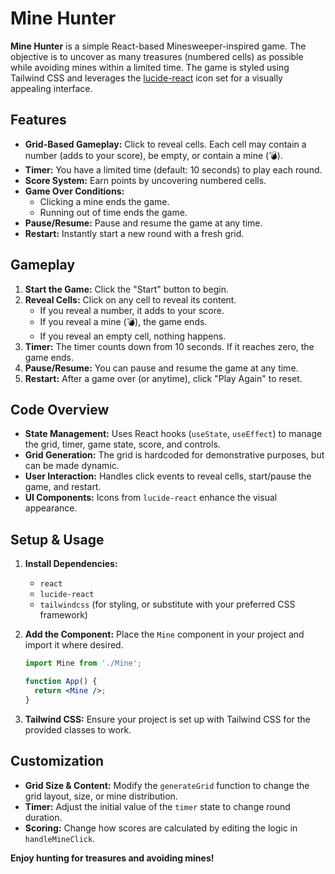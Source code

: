 # Mine Hunter

**Mine Hunter** is a simple React-based Minesweeper-inspired game. The objective is to uncover as many treasures (numbered cells) as possible while avoiding mines within a limited time. The game is styled using Tailwind CSS and leverages the [lucide-react](https://lucide.dev/) icon set for a visually appealing interface.

## Features

- **Grid-Based Gameplay:** Click to reveal cells. Each cell may contain a number (adds to your score), be empty, or contain a mine (💣).
- **Timer:** You have a limited time (default: 10 seconds) to play each round.
- **Score System:** Earn points by uncovering numbered cells.
- **Game Over Conditions:**
  - Clicking a mine ends the game.
  - Running out of time ends the game.
- **Pause/Resume:** Pause and resume the game at any time.
- **Restart:** Instantly start a new round with a fresh grid.

## Gameplay

1. **Start the Game:** Click the "Start" button to begin.
2. **Reveal Cells:** Click on any cell to reveal its content.
   - If you reveal a number, it adds to your score.
   - If you reveal a mine (💣), the game ends.
   - If you reveal an empty cell, nothing happens.
3. **Timer:** The timer counts down from 10 seconds. If it reaches zero, the game ends.
4. **Pause/Resume:** You can pause and resume the game at any time.
5. **Restart:** After a game over (or anytime), click "Play Again" to reset.

## Code Overview

- **State Management:** Uses React hooks (`useState`, `useEffect`) to manage the grid, timer, game state, score, and controls.
- **Grid Generation:** The grid is hardcoded for demonstrative purposes, but can be made dynamic.
- **User Interaction:** Handles click events to reveal cells, start/pause the game, and restart.
- **UI Components:** Icons from `lucide-react` enhance the visual appearance.

## Setup & Usage

1. **Install Dependencies:**
   - `react`
   - `lucide-react`
   - `tailwindcss` (for styling, or substitute with your preferred CSS framework)

2. **Add the Component:**
   Place the `Mine` component in your project and import it where desired.

   ```jsx
   import Mine from './Mine';

   function App() {
     return <Mine />;
   }
   ```

3. **Tailwind CSS:**
   Ensure your project is set up with Tailwind CSS for the provided classes to work.

## Customization

- **Grid Size & Content:** Modify the `generateGrid` function to change the grid layout, size, or mine distribution.
- **Timer:** Adjust the initial value of the `timer` state to change round duration.
- **Scoring:** Change how scores are calculated by editing the logic in `handleMineClick`.



**Enjoy hunting for treasures and avoiding mines!**